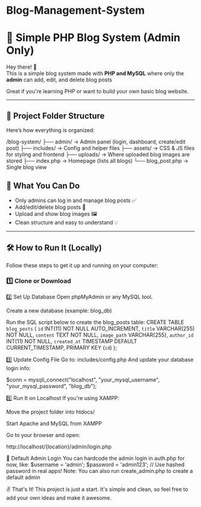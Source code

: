# Blog-Management-System

# 📝 Simple PHP Blog System (Admin Only)

Hey there! 👋  
This is a simple blog system made with **PHP and MySQL** where only the **admin** can add, edit, and delete blog posts

Great if you're learning PHP or want to build your own basic blog website.

---

## 📂 Project Folder Structure

Here’s how everything is organized:

/blog-system/
├── admin/ → Admin panel (login, dashboard, create/edit post)
├── includes/ → Config and helper files
├── assets/ → CSS & JS files for styling and frontend
├── uploads/ → Where uploaded blog images are stored
├── index.php → Homepage (lists all blogs)
└── blog_post.php → Single blog view

## 🔧 What You Can Do

- Only admins can log in and manage blog posts ✅
- Add/edit/delete blog posts 📝
- Upload and show blog images 🖼️
- Clean structure and easy to understand 💡

---

## 🛠️ How to Run It (Locally)

Follow these steps to get it up and running on your computer:

### 1️⃣ Clone or Download

2️⃣ Set Up Database
Open phpMyAdmin or any MySQL tool.

Create a new database (example: blog_db)

Run the SQL script below to create the blog_posts table:
CREATE TABLE `blog_posts` (
  `id` INT(11) NOT NULL AUTO_INCREMENT,
  `title` VARCHAR(255) NOT NULL,
  `content` TEXT NOT NULL,
  `image_path` VARCHAR(255),
  `author_id` INT(11) NOT NULL,
  `created_at` TIMESTAMP DEFAULT CURRENT_TIMESTAMP,
  PRIMARY KEY (`id`)
);

3️⃣ Update Config File
Go to:
includes/config.php
And update your database login info:

$conn = mysqli_connect("localhost", "your_mysql_username", "your_mysql_password", "blog_db");


5️⃣ Run It on Localhost
If you're using XAMPP:

Move the project folder into htdocs/

Start Apache and MySQL from XAMPP

Go to your browser and open:

http://localhost/{location}/admin/login.php

🔐 Default Admin Login
You can hardcode the admin login in auth.php for now, like:
$username = 'admin';
$password = 'admin123'; // Use hashed password in real apps!
 Note: You can also run create_admin.php to create a default admin 

 ✌️ That's It!
This project is just a start. It's simple and clean, so feel free to add your own ideas and make it awesome.

